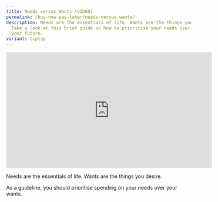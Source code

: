 ```yaml
---
title: Needs versus Wants (VIDEO)
permalink: /buy-now-pay-later/needs-versus-wants/
description: Needs are the essentials of life. Wants are the things you desire.
  Take a look at this brief guide on how to prioritise your needs over wants for
  your future.
variant: tiptap
---
```

<div class="iframe-wrapper">
<iframe height="315" width="560" allowfullscreen="true" frameborder="0" src="https://www.youtube.com/embed/OmzRi54QQ1w"></iframe>
</div>
<p>Needs are the essentials of life. Wants are the things you desire.</p>
<p>As a guideline, you should prioritise spending on your needs over your
wants.</p>